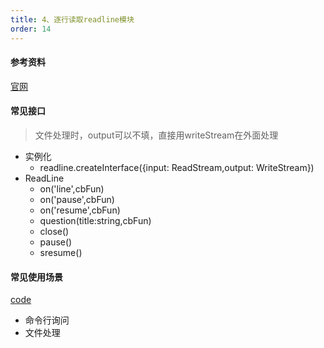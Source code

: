 ```yaml
---
title: 4、逐行读取readline模块
order: 14
---
```


#### 参考资料
[官网](https://nodejs.org/dist/latest-v14.x/docs/api/readline.html)  

 
#### 常见接口
> 文件处理时，output可以不填，直接用writeStream在外面处理
+ 实例化
  + readline.createInterface({input: ReadStream,output: WriteStream})
+ ReadLine
  + on('line',cbFun)
  + on('pause',cbFun)
  + on('resume',cbFun)
  + question(title:string,cbFun)
  + close()
  + pause()
  + sresume()

#### 常见使用场景
[code](https://github.com/robin2017/node-notes/blob/main/src/readline/index.js)
+ 命令行询问
+ 文件处理
